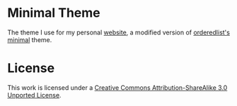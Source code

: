 # Minimal Theme

The theme I use for my personal [website](https://irenatfh.github.io), a modified version of [orderedlist's](https://github.com/orderedlist) [minimal](http://orderedlist.github.com/minimal/) theme.

# License

This work is licensed under a [Creative Commons Attribution-ShareAlike 3.0 Unported License](http://creativecommons.org/licenses/by-sa/3.0/).



